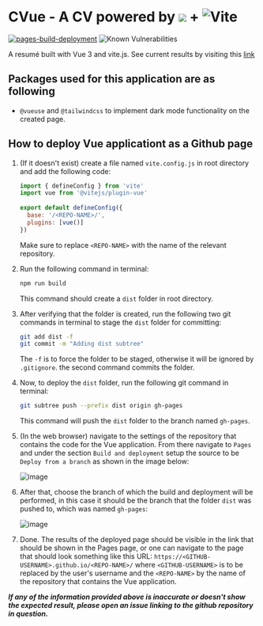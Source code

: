 # CVue - A CV powered by ![](https://img.shields.io/badge/-Vue.js-4fc08d?style=flat&logo=vuedotjs&logoColor=white) + ![Vite](https://img.shields.io/static/v1?style=for-the-badge&message=Vite&color=646CFF&logo=Vite&logoColor=FFFFFF&label=)
[![pages-build-deployment](https://github.com/aminsys/CVue/actions/workflows/pages/pages-build-deployment/badge.svg?branch=main)](https://github.com/aminsys/CVue/actions/workflows/pages/pages-build-deployment)
![Known Vulnerabilities](https://snyk.io/test/github/aminsys/CVue/badge.svg)

A resumé built with Vue 3 and vite.js. See current results by visiting this [link](https://aminsys.github.io/CVue/)


## Packages used for this application are as following
- `@vueuse` and `@tailwindcss` to implement dark mode functionality on the created page.

## How to deploy Vue applicationt as a Github page
1. (If it doesn't exist) create a file named `vite.config.js` in root directory and add the following code:

   ``` js
   import { defineConfig } from 'vite'
   import vue from '@vitejs/plugin-vue'
    
   export default defineConfig({
     base: '/<REPO-NAME>/',
     plugins: [vue()]
   })
   ```
   Make sure to replace `<REPO-NAME>` with the name of the relevant repository.

2. Run the following command in terminal:

   ``` bash
   npm run build
   ```
   This command should create a `dist` folder in root directory.

3. After verifying that the folder is created, run the following two git commands in terminal to stage the `dist` folder for committing:

   ``` bash
   git add dist -f
   git commit -m "Adding dist subtree"
   ```
   The `-f` is to force the folder to be staged, otherwise it will be ignored by `.gitignore`. the second command commits the folder.

4. Now, to deploy the `dist` folder, run the following git command in terminal:
   
   ``` bash
   git subtree push --prefix dist origin gh-pages
   ```
   This command will push the `dist` folder to the branch named `gh-pages`.

5. (In the web browser) navigate to the settings of the repository that contains the code for the Vue application. From there navigate to `Pages` and under the section `Build and deployment` setup the source to be `Deploy from a branch` as shown in the image below:

   ![image](https://github.com/aminsys/CVue/assets/18234996/f3b51d45-26b6-472e-ac07-419c3740f726)

6. After that, choose the branch of which the build and deployment will be performed, in this case it should be the branch that the folder `dist` was pushed to, which was named `gh-pages`:

   ![image](https://github.com/aminsys/CVue/assets/18234996/0f8b01a0-793b-441e-896d-8ed8ece4609e)

7. Done. The results of the deployed page should be visible in the link that should be shown in the Pages page, or one can navigate to the page that should look something like this URL: `https://<GITHUB-USERNAME>.github.io/<REPO-NAME>/` where `<GITHUB-USERNAME>` is to be replaced by the user's username and the `<REPO-NAME>` by the name of the repository that contains the Vue application.


***If any of the information provided above is inaccurate or doesn't show the expected result, please open an issue linking to the github repository in question.***
